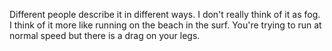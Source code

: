 Different people describe it in different ways. I don't really think of it as fog. I think of it more like running on the beach in the surf. You're trying to run at normal speed but there is a drag on your legs.